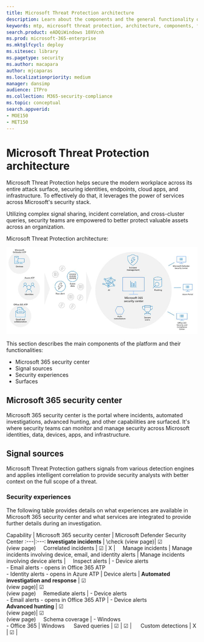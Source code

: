 ```yaml
---
title: Microsoft Threat Protection architecture
description: Learn about the components and the general functionality of Microsoft Threat Protection 
keywords: mtp, microsoft threat protection, architecture, components, functionality, incidents, advanced hunting, automated investigation, secure score
search.product: eADQiWindows 10XVcnh
ms.prod: microsoft-365-enterprise
ms.mktglfcycl: deploy
ms.sitesec: library
ms.pagetype: security
ms.author: macapara
author: mjcaparas
ms.localizationpriority: medium
manager: dansimp
audience: ITPro
ms.collection: M365-security-compliance 
ms.topic: conceptual
search.appverid: 
- MOE150
- MET150
---
```


# Microsoft Threat Protection architecture

Microsoft Threat Protection helps secure the modern workplace across its entire attack surface, securing identities, endpoints, cloud apps, and infrastructure. To effectively do that, it leverages the power of services across Microsoft's security stack. 

Utilizing complex signal sharing, incident correlation, and cross-cluster queries, security teams are empowered to better protect valuable assets across an organization.

 Microsoft Threat Protection architecture:

![Image of Microsoft Threat Protection](images/mtp-architecture.png)


This section describes the main components of the platform and their functionalities:
- Microsoft 365 security center
- Signal sources
- Security experiences
- Surfaces



## Microsoft 365 security center
Microsoft 365 security center is the portal where incidents, automated investigations, advanced hunting, and other capabilities are surfaced. It's where security teams can monitor and manage security across Microsoft identities, data, devices, apps, and infrastructure.

## Signal sources
Microsoft Threat Protection gathers signals from various detection engines and applies intelligent correlation to provide security analysts with better context on the full scope of a threat. 

### Security experiences
The following table provides details on what experiences are available in Microsoft 365 security center and what services are integrated to provide further details during an investigation. 




Capability | Microsoft 365 security center | Microsoft Defender Security Center 
:---|:---:
**Investigate incidents** | \check  (view page)|  &#9745; <br> (view page) 
&nbsp;&nbsp;&nbsp;&nbsp;Correlated incidents | &#9745; |  X |
&nbsp;&nbsp;&nbsp;&nbsp;Manage incidents |  Manage incidents involving device, email, and identity alerts |  Manage incidents involving device alerts |
&nbsp;&nbsp;&nbsp;&nbsp;Inspect alerts | - Device alerts <br> - Email alerts - opens in Office 365 ATP <br> - Identity alerts - opens in Azure ATP | Device alerts |
**Automated investigation and response** | &#9745; <br> (view page)|  &#9745; <br> (view page) 
&nbsp;&nbsp;&nbsp;&nbsp;Remediate alerts | - Device alerts <br> - Email alerts - opens in Office 365 ATP | - Device alerts <br>
**Advanced hunting** | &#9745; <br> (view page)|  &#9745; <br> (view page) 
&nbsp;&nbsp;&nbsp;&nbsp;Schema coverage | - Windows <br> - Office 365 | Windows
&nbsp;&nbsp;&nbsp;&nbsp; Saved queries | &#9745;  | &#9745; |
&nbsp;&nbsp;&nbsp;&nbsp; Custom detections | X | &#9745; |




